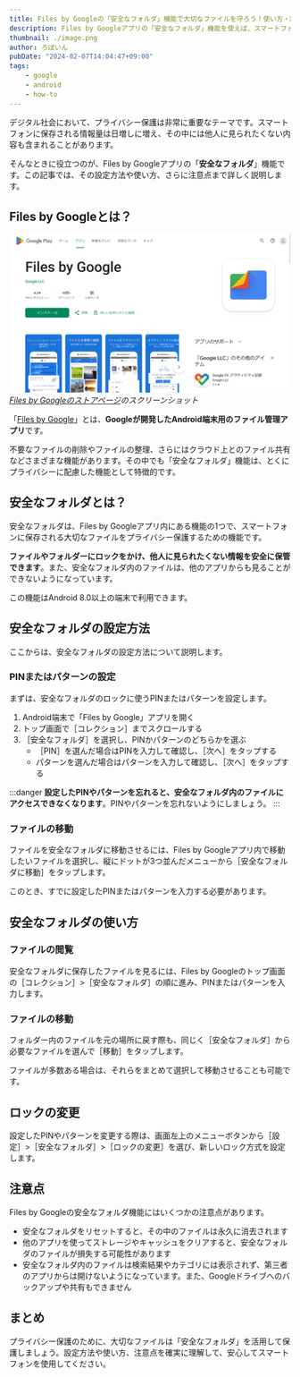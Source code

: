 ```yaml
---
title: Files by Googleの「安全なフォルダ」機能で大切なファイルを守ろう！使い方・設定方法から注意点まで徹底解説
description: Files by Googleアプリの「安全なフォルダ」機能を使えば、スマートフォンに保存される大切なファイルをプライバシー保護できます。この記事では、その設定方法や使い方、さらに注意点まで詳しく解説します。
thumbnail: ./image.png
author: ろぼいん
pubDate: "2024-02-07T14:04:47+09:00"
tags:
    - google
    - android
    - how-to
---
```


デジタル社会において、プライバシー保護は非常に重要なテーマです。スマートフォンに保存される情報量は日増しに増え、その中には他人に見られたくない内容も含まれることがあります。

そんなときに役立つのが、Files by Googleアプリの「**安全なフォルダ**」機能です。この記事では、その設定方法や使い方、さらに注意点まで詳しく説明します。

## Files by Googleとは？

![Files by Googleのストアページ](image.png)
*[Files by Googleのストアページ](https://play.google.com/store/apps/details?id=com.google.android.apps.nbu.files)のスクリーンショット*

「[Files by Google](https://play.google.com/store/apps/details?id=com.google.android.apps.nbu.files)」とは、**Googleが開発したAndroid端末用のファイル管理アプリ**です。

不要なファイルの削除やファイルの整理、さらにはクラウド上とのファイル共有などさまざまな機能があります。その中でも「安全なフォルダ」機能は、とくにプライバシーに配慮した機能として特徴的です。

## 安全なフォルダとは？

安全なフォルダは、Files by Googleアプリ内にある機能の1つで、スマートフォンに保存される大切なファイルをプライバシー保護するための機能です。

**ファイルやフォルダーにロックをかけ、他人に見られたくない情報を安全に保管できます**。また、安全なフォルダ内のファイルは、他のアプリからも見ることができないようになっています。

この機能はAndroid 8.0以上の端末で利用できます。

## 安全なフォルダの設定方法

ここからは、安全なフォルダの設定方法について説明します。

### PINまたはパターンの設定

まずは、安全なフォルダのロックに使うPINまたはパターンを設定します。

1. Android端末で「Files by Google」アプリを開く
2. トップ画面で［コレクション］までスクロールする
3. ［安全なフォルダ］を選択し、PINかパターンのどちらかを選ぶ
   - ［PIN］を選んだ場合はPINを入力して確認し、［次へ］をタップする
   - パターンを選んだ場合はパターンを入力して確認し、［次へ］をタップする

:::danger
**設定したPINやパターンを忘れると、安全なフォルダ内のファイルにアクセスできなくなります**。PINやパターンを忘れないようにしましょう。
:::

### ファイルの移動

ファイルを安全なフォルダに移動させるには、Files by Googleアプリ内で移動したいファイルを選択し、縦にドットが3つ並んだメニューから［安全なフォルダに移動］をタップします。

このとき、すでに設定したPINまたはパターンを入力する必要があります。

## 安全なフォルダの使い方

### ファイルの閲覧

安全なフォルダに保存したファイルを見るには、Files by Googleのトップ画面の［コレクション］>［安全なフォルダ］の順に進み、PINまたはパターンを入力します。

### ファイルの移動

フォルダー内のファイルを元の場所に戻す際も、同じく［安全なフォルダ］から必要なファイルを選んで［移動］をタップします。

ファイルが多数ある場合は、それらをまとめて選択して移動させることも可能です。

## ロックの変更

設定したPINやパターンを変更する際は、画面左上のメニューボタンから［設定］>［安全なフォルダ］>［ロックの変更］を選び、新しいロック方式を設定します。

## 注意点

Files by Googleの安全なフォルダ機能にはいくつかの注意点があります。

- 安全なフォルダをリセットすると、その中のファイルは永久に消去されます
- 他のアプリを使ってストレージやキャッシュをクリアすると、安全なフォルダのファイルが損失する可能性があります
- 安全なフォルダ内のファイルは検索結果やカテゴリには表示されず、第三者のアプリからは開けないようになっています。また、Googleドライブへのバックアップや共有もできません

## まとめ

プライバシー保護のために、大切なファイルは「安全なフォルダ」を活用して保護しましょう。設定方法や使い方、注意点を確実に理解して、安心してスマートフォンを使用してください。
